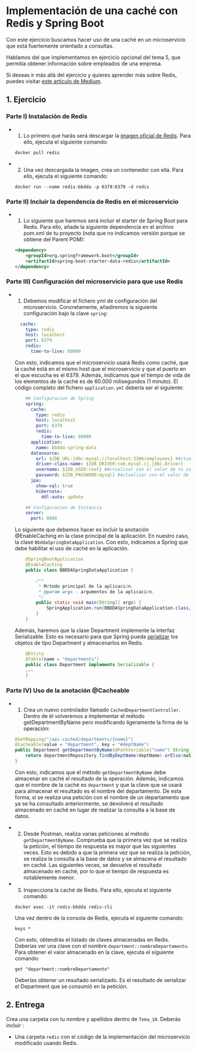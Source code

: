 # Implementación de una caché con Redis y Spring Boot

Con este ejercicio buscamos hacer uso de una caché en un microservicio que está fuertemente orientado a consultas.

Hablamos del que implementamos en ejercicio opcional del tema 5, que permitía obtener información sobre empleados de una empresa.

Si deseas ir más allá del ejercicio y quieres aprender más sobre Redis, puedes visitar [este artículo de Medium](https://medium.com/simform-engineering/spring-boot-caching-with-redis-1a36f719309f).

## 1. Ejercicio

### Parte I) Instalación de Redis
- 1) Lo primero que harás será descargar la [imagen oficial de Redis](https://hub.docker.com/_/redis). Para ello, ejecuta el siguiente comando:
   ```
   docker pull redis
   ```
  
- 2) Una vez descargada la imagen, crea un contenedor con ella. Para ello, ejecuta el siguiente comando:
    ```
    docker run --name redis-bbdda -p 6379:6379 -d redis
    ```

### Parte II) Incluir la dependencia de Redis en el microservicio
- 1) Lo siguiente que haremos será incluir el starter de Spring Boot para Redis. Para ello, añade la siguiente dependencia en el archivo pom.xml de tu proyecto (nota que no indicamos versión porque se obtiene del Parent POM):
    ```xml
    <dependency>
        <groupId>org.springframework.boot</groupId>
        <artifactId>spring-boot-starter-data-redis</artifactId>
    </dependency>
    ```

### Parte III) Configuración del microservicio para que use Redis
- 1) Debemos modificar el fichero yml de configuración del microservicio. Concretamente, añadiremos la siguiente configuración bajo la clave ``spring``:

    ```yml
      cache:
        type: redis
        host: localhost
        port: 6379
        redis:
          time-to-live: 60000
    ```
    Con esto, indicamos que el microservicio usará Redis como caché, que la caché está en el mismo host que el microservicio y que el puerto en el que escucha es el 6379. Además, indicamos que el tiempo de vida de los elementos de la caché es de 60.000 milisegundos (1 minuto). El código completo del fichero ``application.yml`` debería ser el siguiente:

    ```yml
        ## Configuracion de Spring
        spring:
          cache:
            type: redis
            host: localhost
            port: 6379
            redis:
              time-to-live: 60000
          application:
            name: bbdda-spring-data
          datasource:
            url: ${DB_URL:jdbc:mysql://localhost:3306/employees} #Actualizar con el valor de tu despliegue local de MySQL.
            driver-class-name: ${DB_DRIVER:com.mysql.cj.jdbc.Driver}
            username: ${DB_USER:root} #Actualizar con el valor de tu usuario.
            password: ${DB_PASSWORD:mysql} #Actualizar con el valor de tu contraseña de root.
          jpa:
            show-sql: true
            hibernate:
              ddl-auto: update

        ## Configuracion de Instancia
        server:
          port: 8088
    ```
  Lo siguiente que debemos hacer es incluir la anotación @EnableCaching en la clase principal de la aplicación. En nuestro caso, la clase ``BbddaSpringDataApplication``. Con esto, indicamos a Spring que debe habilitar el uso de caché en la aplicación.
    ```java
        @SpringBootApplication
        @EnableCaching
        public class BBDDASpringDataApplication {

        	/**
        	 * Método principal de la aplicación.
        	 * @param args - argumentos de la aplicación.
        	 */
        	public static void main(String[] args) {
        		SpringApplication.run(BBDDASpringDataApplication.class, args);
        	}
        }
    ```
  Además, haremos que la clase Department implemente la interfaz Serializable. Esto es necesario para que Spring pueda [serializar](https://hazelcast.com/glossary/serialization/) los objetos de tipo Department y almacenarlos en Redis.
    ```java
        @Entity
        @Table(name = "departments")
        public class Department implements Serializable {
        ...
        }
    ```

### Parte IV) Uso de la anotación @Cacheable

- 1) Crea un nuevo controlador llamado ``CachedDepartmentController``. Dentro de él volveremos a implementar el método getDepartmentByName pero modificando ligeramente la firma de la operación:
    ```java
  @GetMapping("/api-cached/departments/{name}")
    @Cacheable(value = "department", key = "#deptName")
    public Department getDepartmentByName(@PathVariable("name") String deptName) {
        return departmentRepository.findByDeptName(deptName).orElse(null);
    }
  ``` 
  Con esto, indicamos que el método ``getDepartmentByName`` debe almacenar en caché el resultado de la operación. Además, indicamos que el nombre de la caché es ``department`` y que la clave que se usará para almacenar el resultado es el nombre del departamento. De esta forma, si se realiza una petición con el nombre de un departamento que ya se ha consultado anteriormente, se devolverá el resultado almacenado en caché en lugar de realizar la consulta a la base de datos.

- 2) Desde Postman, realiza varias peticiones al método ``getDepartmentByName``. Comprueba que la primera vez que se realiza la petición, el tiempo de respuesta es mayor que las siguientes veces. Esto es debido a que la primera vez que se realiza la petición, se realiza la consulta a la base de datos y se almacena el resultado en caché. Las siguientes veces, se devuelve el resultado almacenado en caché, por lo que el tiempo de respuesta es notablemente menor.

- 3) Inspecciona la caché de Redis. Para ello, ejecuta el siguiente comando:
    ```
    docker exec -it redis-bbdda redis-cli
    ```
    Una vez dentro de la consola de Redis, ejecuta el siguiente comando:
    ```
    keys *
    ```
    Con esto, obtendrás el listado de claves almacenadas en Redis. Deberías ver una clave con el nombre ``department::nombreDepartamento``. Para obtener el valor almacenado en la clave, ejecuta el siguiente comando:
    ```
    get "department::nombreDepartamento"
    ```
    Deberías obtener un resultado serializado. Es el resultado de serializar el Department que se consumió en la petición.

## 2. Entrega

Crea una carpeta con tu nombre y apellidos dentro de ``Tema_10``. Deberás incluir :

- Una carpeta ``redis`` con el código de la implementación del microservicio modificado usando Redis.
